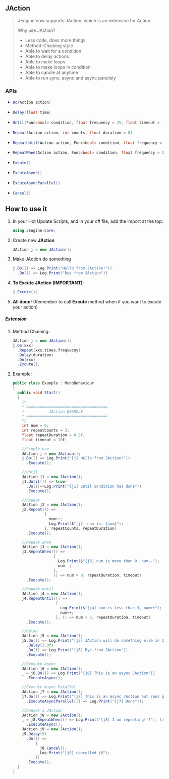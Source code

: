 ## JAction

> JEngine now supports JAction, which is an extension for Action
>
> Why use JAction?
>
> - Less code, does more things
> - Method-Chaining style
> - Able to wait for a condition
> - Able to delay actions
> - Able to make loops
> - Able to make loops in condition
> - Able to cancle at anytime
> - Able to run sync, async and  async  parallely 



### APIs

- ```c#
  Do(Action action)
  ```

- ```c#
  Delay(float time)
  ```

- ```c#
  Until(Func<bool> condition, float frequency = 25, float timeout = -1)
  ```

- ```c#
  Repeat(Action action, int counts, float duration = 0)
  ```

- ```c#
  RepeatUntil(Action action, Func<bool> condition, float frequency = 25, float timeout = -1)
  ```

- ```c#
  RepeatWhen(Action action, Func<bool> condition, float frequency = 25, float timeout = -1)
  ```

- ```c#
  Excute()
  ```

- ```c#
  ExcuteAsync()
  ```

- ```c#
  ExcuteAsyncParallel()
  ```

- ```c#
  Cancel()
  ```



## How to use it

1. In your Hot Update Scripts, and in your c# file, add the import at the top:

   ```c#
   using JEngine.Core;
   ```

2. Create new **JAction**

   ```c#
   JAction j = new JAction();
   ```

3. Make JAction do something

   ```c#
   j.Do(() => Log.Print("Hello from JAction!"))
     .Do(() => Log.Print("Bye from JAction"))
   ```

4. **To Excute JAction (IMPORTANT)**:

   ```c#
   j.Excute();
   ```

5. **All done!** (Remember to call **Excute** method when if you want to excute your action)

##### Extension

1. Method Chaining:

   ```c#
   JAction j = new JAction();
   j.Do(xxx)
     .Repeat(xxx,times,frequecny)
     .Delay(duration)
     .Do(xxx)
     .Excute();
   ```

2. Example:

   ```c#
   public class Example : MonoBehaviour
   {
     public void Start()
     {
       /*
       * ====================================
       *           JAction EXAMPLE
       * ====================================
       */
       int num = 0;
       int repeatCounts = 3;
       float repeatDuration = 0.5f;
       float timeout = 10f;
   
       //Simple use
       JAction j = new JAction();
       j.Do(() => Log.Print("[j] Hello from JAction!"))
         .Execute();
   
       //Until
       JAction j1 = new JAction();
       j1.Until(() => true)
         .Do(()=>Log.Print("[j1] until condition has done"))
         .Execute();
   
       //Repeat
       JAction j2 = new JAction();
       j2.Repeat(() =>
                 {
                   num++;
                   Log.Print($"[j2] num is: {num}");
                 }, repeatCounts, repeatDuration)
         .Execute();
   
       //Repeat when
       JAction j3 = new JAction();
       j3.RepeatWhen(() =>
                     {
                       Log.Print($"[j3] num is more than 0, num--");
                       num--;
                     },
                     () => num > 0, repeatDuration, timeout)
         .Execute();
   
       //Repeat until
       JAction j4 = new JAction();
       j4.RepeatUntil(() =>
                      {
                        Log.Print($"[j4] num is less than 3, num++");
                        num++;
                      }, () => num < 3, repeatDuration, timeout)
         .Execute();
   
       //Delay
       JAction j5 = new JAction();
       j5.Do(() => Log.Print("[j5] JAction will do something else in 3 seconds"))
         .Delay(3.0f)
         .Do(() => Log.Print("[j5] Bye from JAction"))
         .Execute();
   
       //Execute Async
       JAction j6 = new JAction();
       _ = j6.Do(() => Log.Print("[j6] This is an async JAction"))
         .ExecuteAsync();
   
       //Execute Async Parallel
       JAction j7 = new JAction();
       j7.Do(() => Log.Print("[j7] This is an async JAction but runs parallel, callback will be called after it has done"))
         .ExecuteAsyncParallel(() => Log.Print("[j7] Done"));
   
       //Cancel a JAction
       JAction j8 = new JAction();
       _ = j8.RepeatWhen(() => Log.Print("[j8] I am repeating!!!"), () => true, repeatDuration, timeout)
         .ExecuteAsync();
       JAction j9 = new JAction();
       j9.Delay(5)
         .Do(() =>
             {
               j8.Cancel();
               Log.Print("[j9] cancelled j8");
             })
         .Execute();
     }
   }
   ```

